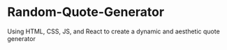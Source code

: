 # Random-Quote-Generator
Using HTML, CSS, JS, and React to create a dynamic and aesthetic quote generator
